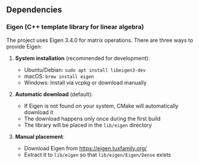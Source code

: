 ## Dependencies

### Eigen (C++ template library for linear algebra)

The project uses Eigen 3.4.0 for matrix operations. There are three ways to provide Eigen:

1. **System installation** (recommended for development):
   - Ubuntu/Debian: `sudo apt install libeigen3-dev`
   - macOS: `brew install eigen`
   - Windows: Install via vcpkg or download manually

2. **Automatic download** (default):
   - If Eigen is not found on your system, CMake will automatically download it
   - The download happens only once during the first build
   - The library will be placed in the `lib/eigen` directory

3. **Manual placement**:
   - Download Eigen from https://eigen.tuxfamily.org/
   - Extract it to `lib/eigen` so that `lib/eigen/Eigen/Dense` exists
